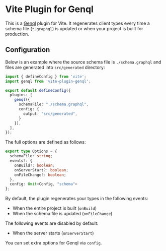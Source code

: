 # Vite Plugin for Genql

This is a [Genql](https://github.com/remorses/genql) plugin for Vite. It
regenerates client types every time a schema file (`*.graphql`) is updated or
when your project is built for production.

## Configuration

Below is an example where the source schema file is `./schema.graphql` and files
are generated into `src/generated` directory:

``` typescript
import { defineConfig } from 'vite';
import genql from 'vite-plugin-genql';

export default defineConfig({
  plugins: [
    genql({
      schemaFile: "./schema.graphql",
      config: {
        output: "src/generated",
      }
    }),
  ],
});
```

The full options are defined as follows:

``` typescript
export type Options = {
  schemaFile: string;
  events?: {
    onBuild?: boolean;
    onServerStart?: boolean;
    onFileChange?: boolean;
  },
  config: Omit<Config, "schema">
};
```

By default, the plugin regenerates your types in the following events:

- When the entire project is built (`onBuild`)
- When the schema file is updated (`onFileChange`)

The following events are disabled by default:

- When the server starts (`onServerStart`)

You can set extra options for Genql via `config`.
